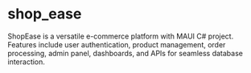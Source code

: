 # shop_ease
ShopEase is a versatile e-commerce platform with MAUI C# project. Features include user authentication, product management, order processing, admin panel, dashboards, and APIs for seamless database interaction.
